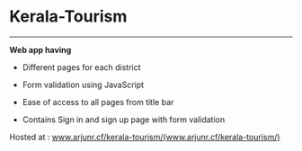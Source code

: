 # Kerala-Tourism
- - - -
__Web app having__

* Different pages for each district

* Form validation using JavaScript

* Ease of access to all pages from title bar

* Contains Sign in and sign up page with form validation

Hosted at : www.arjunr.cf/kerala-tourism/(www.arjunr.cf/kerala-tourism/)

